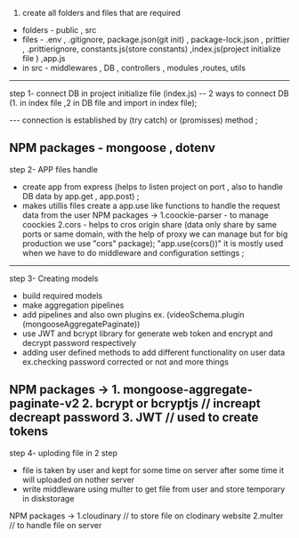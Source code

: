 1. create all folders and files that are required
-  folders - public , src 
-  files - .env , .gitignore, package.json(git init) ,  package-lock.json , prittier , .prittierignore, constants.js(store constants) ,index.js(project initialize file ) ,app.js
- in src - middlewares , DB , controllers , modules ,routes, utils
--------------------------------------------------------------------------
 step 1- connect DB in project initialize file (index.js)  --  2 ways to connect DB (1. in index file ,2 in DB file and import in index file); 

  --- connection is established by (try catch) or (promisses) method ;
 
 NPM packages - mongoose  ,  dotenv 
--------------------------------------------------------------------------
 step 2-   APP files handle
 - create app from express (helps to listen project on port , also to handle DB data by app.get , app.post) ;
 - makes utillis files 
          create a app.use like functions to handle the request data from the user 
 NPM packages ->  1.coockie-parser - to manage coockies
                  2.cors - helps to cros origin share (data only share by same ports or same domain, with the help of proxy we can manage but for big production we use "cors" package);
                           "app.use(cors())" it is mostly used when we have to do middleware and configuration settings ;
--------------------------------------------------------------------------
step 3- Creating models  
 - build required models
 - make aggregation pipelines 
 - add pipelines and also own plugins ex. (videoSchema.plugin (mongooseAggregatePaginate))
 - use JWT and bcrypt library for generate web token and encrypt and decrypt password respectively
 - adding user defined methods to add different functionality on user data ex.checking password corrected or not and more things

 NPM packages ->  1. mongoose-aggregate-paginate-v2
                  2. bcrypt or bcryptjs  // increapt decreapt password
                  3. JWT  // used to create tokens 
--------------------------------------------------------------------------
step 4-  uploding file in 2 step
 - file is taken by user and kept for some time on server after some time it will uploaded on nother server
 - write middleware using multer to get file from user and store temporary in diskstorage

NPM packages ->  1.cloudinary    // to store file on clodinary website
                 2.multer        // to handle file on server


<!-- /////////////////////////////////////////////////////////////////////////////////////////////////////////////////

above 4 steps are setup for project or we say that makin files that will be used further
NOW,
   from next steps we do actual functioning of project (routes and controllers ) with the help of files that was created in above 4 steps

//////////////////////////////////////////////////////////////////////////////////////////////////////////////////  -->





